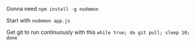 
Gonna need `npm install -g nodemon`

Start with `nodemon app.js`

Get git to run continuously with this `while true; do git pull; sleep 10; done`